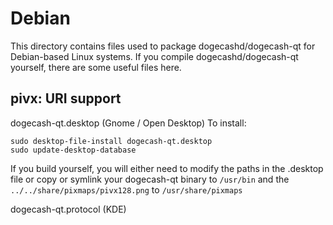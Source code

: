 
Debian
====================
This directory contains files used to package dogecashd/dogecash-qt
for Debian-based Linux systems. If you compile dogecashd/dogecash-qt yourself, there are some useful files here.

## pivx: URI support ##


dogecash-qt.desktop  (Gnome / Open Desktop)
To install:

	sudo desktop-file-install dogecash-qt.desktop
	sudo update-desktop-database

If you build yourself, you will either need to modify the paths in
the .desktop file or copy or symlink your dogecash-qt binary to `/usr/bin`
and the `../../share/pixmaps/pivx128.png` to `/usr/share/pixmaps`

dogecash-qt.protocol (KDE)

